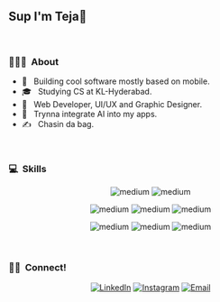 
<h2> Sup I'm Teja👋</h2>

<br/>
<h3> 👨🏻‍💻 &nbsp;About </h3>

- 🤔 &nbsp; Building cool software mostly based on mobile.
- 🎓 &nbsp; Studying CS at KL-Hyderabad.
- 💼 &nbsp; Web Developer, UI/UX and Graphic Designer.
- 🌱 &nbsp; Trynna integrate AI into my apps.
- ✍️ &nbsp; Chasin da bag.

<br/>

<h3>💻 &nbsp;Skills</h3>


<p align="center">
<img alt="medium" src="https://img.shields.io/badge/C-%2300599C.svg?style=for-the-badge&logo=c%2B%2B&logoColor=white" />
<img alt="medium" src="https://img.shields.io/badge/java-%23ED8B00.svg?style=for-the-badge&logo=openjdk&logoColor=white" />
</p>
<p align="center">
<img alt="medium" src="https://img.shields.io/badge/html5-%23E34F26.svg?style=for-the-badge&logo=html5&logoColor=white"/>
<img alt="medium" src="https://img.shields.io/badge/css3-%231572B6.svg?style=for-the-badge&logo=css3&logoColor=white" />
<img alt="medium" src="https://img.shields.io/badge/javascript-%23323330.svg?style=for-the-badge&logo=javascript&logoColor=%23F7DF1E"/>
</p>
<p align="center">
<img alt="medium" src="https://img.shields.io/badge/Adobe-After%20Effects-CF96FD?style=for-the-badge&logo=Adobe-After-Effects&labelColor=393665&logoWidth=15"/>
<img alt="medium" src="https://img.shields.io/badge/Adobe%20Lightroom-31A8FF.svg?style=for-the-badge&logo=Adobe%20Lightroom&logoColor=white"/>
<img alt="medium" src="https://img.shields.io/badge/figma-%23F24E1E.svg?style=for-the-badge&logo=figma&logoColor=white"/>

</p>

<br/>

<h3> 🤝🏻 &nbsp;Connect! </h3>

<p align="center">
<a href="https://www.linkedin.com/in/teja-j/"><img alt="LinkedIn" src="https://img.shields.io/badge/LinkedIn-0077B5?style=for-the-badge&logo=linkedin&logoColor=white"></a>
<a href="https://www.instagram.com/_tejaa.j/"><img alt="Instagram" src="https://img.shields.io/badge/Instagram-E4405F?style=for-the-badge&logo=instagram&logoColor=white"></a>
<a href="mailto:tejaa.3086@gmail.com"><img alt="Email" src="https://img.shields.io/badge/Gmail-D14836?style=for-the-badge&logo=gmail&logoColor=white"></a>
</p>
